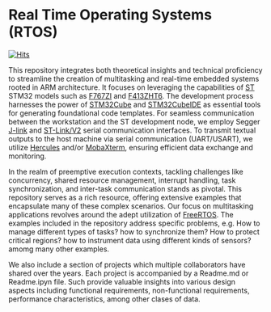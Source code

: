 # Real Time Operating Systems (RTOS)

[![Hits](https://hits.seeyoufarm.com/api/count/incr/badge.svg?url=https%3A%2F%2Fgithub.com%2Fahcrtos%2Fhit-counter&count_bg=%23041CEF&title_bg=%23000003&icon=&icon_color=%23E7E7E7&title=hits&edge_flat=false)](https://hits.seeyoufarm.com)


This repository integrates both theoretical insights and technical proficiency to streamline the creation of multitasking and real-time embedded systems rooted in ARM architecture. It focuses on leveraging the capabilities of [ST](https://www.st.com/content/st_com/en.html) STM32 models such as [F767ZI](https://www.st.com/en/microcontrollers-microprocessors/stm32f767zi.html) and [F413ZHT6](https://www.st.com/en/microcontrollers-microprocessors/stm32f413zh.html). The development process harnesses the power of [STM32Cube](https://www.st.com/content/st_com/en/products/ecosystems/stm32-open-development-environment/stm32cube.html) and [STM32CubeIDE](https://www.st.com/en/development-tools/stm32cubeide.html) as essential tools for generating foundational code templates. For seamless communication between the workstation and the ST development node, we employ Segger [J-link](https://www.segger.com/downloads/jlink/) and [ST-Link/V2](https://www.st.com/en/development-tools/stsw-link009.html) serial communication interfaces. To transmit textual outputs to the host machine via serial communication (UART/USART), we utilize [Hercules](https://www.hw-group.com/software/hercules-setup-utility) and/or [MobaXterm](https://mobaxterm.mobatek.net/), ensuring efficient data exchange and monitoring.

In the realm of preemptive execution contexts, tackling challenges like concurrency, shared resource management, interrupt handling, task synchronization, and inter-task communication stands as pivotal. This repository serves as a rich resource, offering extensive examples that encapsulate many of these complex scenarios. Our focus on multitasking applications revolves around the adept utilization of [FreeRTOS](https://www.freertos.org/). The examples included in the repository address specific problems, e.g. How to manage different types of tasks? how to synchronize them? How to protect critical regions? how to instrument data using different kinds of sensors? amomg many other examples. 

We also include a section of projects which multiple collaborators have shared over the years. Each project is accompanied by a Readme.md or Readme.ipyn file. Such provide valuable insights into various design aspects including functional requirements, non-functional requirements, performance characteristics, among other clases of data. 